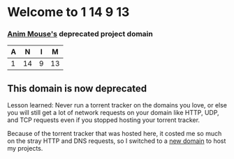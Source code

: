 # Welcome to 1 14 9 13
### [Anim Mouse's](https://www.animmouse.com) deprecated project domain

| A | N  | I | M  |
|---|----|---|----|
| 1 | 14 | 9 | 13 |

## This domain is now deprecated
Lesson learned: Never run a torrent tracker on the domains you love, or else you will still get a lot of network requests on your domain like HTTP, UDP, and TCP requests even if you stopped hosting your torrent tracker.

Because of the torrent tracker that was hosted here, it costed me so much on the stray HTTP and DNS requests, so I switched to a [new domain](https://www.0000004.xyz) to host my projects.